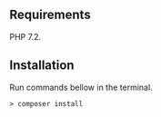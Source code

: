 Requirements
------------

PHP 7.2.


Installation
------------

Run commands bellow in the terminal.
```
> composer install
```
